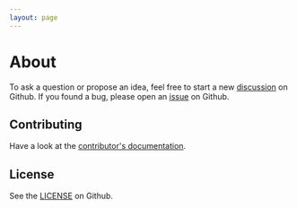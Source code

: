 ```yaml
---
layout: page
---
```


# About

To ask a question or propose an idea, feel free to start a new [discussion](https://github.com/workleap/wl-telemetry/discussions) on Github. If you found a bug, please open an [issue](https://github.com/workleap/wl-telemetry/issues) on Github.

## Contributing

Have a look at the [contributor's documentation](https://github.com/workleap/wl-telemetry/blob/main/CONTRIBUTING.md).

## License

See the [LICENSE](https://github.com/workleap/wl-telemetry/blob/main/LICENSE) on Github.
